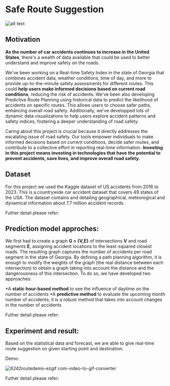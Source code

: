 # Safe Route Suggestion

![alt text](https://github.com/6242DVAteam46/CarAccidentVisualization.github.io/blob/223b6b7f96b6e7ba379cb1b271375cd1a7b4e542/pics/header_cover_junction.jpg)

## Motivation
**As the number of car accidents continues to increase in the United States**, there's a wealth of data available that could be used to better understand and improve safety on the roads.

We've been working on a Real-time Safety Index in the state of Georgia that combines accident data, weather conditions, time of day, and more to provide up-to-the-minute safety assessments for different routes. This could **help users make informed decisions based on current road conditions**, reducing the risk of accidents. We've been also developing Predictive Route Planning using historical data to predict the likelihood of accidents on specific routes. This allows users to choose safer paths, enhancing overall road safety. Additionally, we've developped lots of dynamic data visualizations to help users explore accident patterns and safety indices, fostering a deeper understanding of road safety.

Caring about this project is crucial because it directly addresses the escalating issue of road safety. Our tools empower individuals to make informed decisions based on current conditions, decide safer routes, and contribute to a collective effort in reporting real-time information. **Investing in this project means investing in technologies that have the potential to prevent accidents, save lives, and improve overall road safety.**

## Dataset
For this project we used the Kaggle dataset of US accidents from 2016 to 2023. This is a countrywide car accident dataset that covers 49 states of the USA. The dataset contains and detailing geographical, meteorogical and dynamical information about 7.7 million accident records.

Futher detail please refer: 

## Prediction model approches:
We first had to create a graph **G = {V,E}** of intersections **V** and road segments **E**, assigning accident locations to the least-squared closest roads. The resulting graph captures the number of accidents per road segment in the state of Georgia. By defining a path planning algorithm, it is enough to modify the weights of the graph (the real distance between each intersection) to obtain a graph taking into account the distance and the dangerousness of this intersection.
To do so, we have developed two approaches:

*A **static hour-based method** to see the influence of daytime on the number of accidents
*A **predictive method** to evaluate the upcoming month number of accidents; it is a robust method that takes into account changes in the number of accidents

Futher detail please refer: 

## Experiment and result:

Based on the statistical data and forecast, we are able to give real-time route suggestion on given starting point and destination.

Demo:

![6242routedemo-ezgif com-video-to-gif-converter](https://github.com/ludie/SafeRouteSuggestion/assets/52432788/eafe9b74-1a02-4b55-9f55-0f1c6192d857)

Futher detail please refer: 
